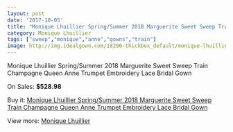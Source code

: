 ```yaml
---
layout: post
date: '2017-10-05'
title: "Monique Lhuillier Spring/Summer 2018 Marguerite Sweet Sweep Train Champagne Queen Anne Trumpet Embroidery Lace Bridal Gown"
category: Monique Lhuillier
tags: ["sweep","monique","anne","gowns","train"]
image: http://img.idealgown.com/18290-thickbox_default/monique-lhuillier-spring-summer-2018-marguerite-sweet-sweep-train-champagne-queen-anne-trumpet-embroidery-lace-bridal-gown.jpg
---
```

Monique Lhuillier Spring/Summer 2018 Marguerite Sweet Sweep Train Champagne Queen Anne Trumpet Embroidery Lace Bridal Gown

On Sales: **$528.98**
<a href="https://www.idealgown.com/en/monique-lhuillier/7054-monique-lhuillier-spring-summer-2018-marguerite-sweet-sweep-train-champagne-queen-anne-trumpet-embroidery-lace-bridal-gown.html"><amp-img layout="responsive" width="600" height="600" src="//img.idealgown.com/18290-thickbox_default/monique-lhuillier-spring-summer-2018-marguerite-sweet-sweep-train-champagne-queen-anne-trumpet-embroidery-lace-bridal-gown.jpg" alt="Monique Lhuillier Spring/Summer 2018 Marguerite Sweet Sweep Train Champagne Queen Anne Trumpet Embroidery Lace Bridal Gown 0" /></a>
<a href="https://www.idealgown.com/en/monique-lhuillier/7054-monique-lhuillier-spring-summer-2018-marguerite-sweet-sweep-train-champagne-queen-anne-trumpet-embroidery-lace-bridal-gown.html"><amp-img layout="responsive" width="600" height="600" src="//img.idealgown.com/18292-thickbox_default/monique-lhuillier-spring-summer-2018-marguerite-sweet-sweep-train-champagne-queen-anne-trumpet-embroidery-lace-bridal-gown.jpg" alt="Monique Lhuillier Spring/Summer 2018 Marguerite Sweet Sweep Train Champagne Queen Anne Trumpet Embroidery Lace Bridal Gown 1" /></a>
<a href="https://www.idealgown.com/en/monique-lhuillier/7054-monique-lhuillier-spring-summer-2018-marguerite-sweet-sweep-train-champagne-queen-anne-trumpet-embroidery-lace-bridal-gown.html"><amp-img layout="responsive" width="600" height="600" src="//img.idealgown.com/18291-thickbox_default/monique-lhuillier-spring-summer-2018-marguerite-sweet-sweep-train-champagne-queen-anne-trumpet-embroidery-lace-bridal-gown.jpg" alt="Monique Lhuillier Spring/Summer 2018 Marguerite Sweet Sweep Train Champagne Queen Anne Trumpet Embroidery Lace Bridal Gown 2" /></a>

Buy it: [Monique Lhuillier Spring/Summer 2018 Marguerite Sweet Sweep Train Champagne Queen Anne Trumpet Embroidery Lace Bridal Gown](https://www.idealgown.com/en/monique-lhuillier/7054-monique-lhuillier-spring-summer-2018-marguerite-sweet-sweep-train-champagne-queen-anne-trumpet-embroidery-lace-bridal-gown.html "Monique Lhuillier Spring/Summer 2018 Marguerite Sweet Sweep Train Champagne Queen Anne Trumpet Embroidery Lace Bridal Gown")

View more: [Monique Lhuillier](https://www.idealgown.com/en/118-monique-lhuillier "Monique Lhuillier")